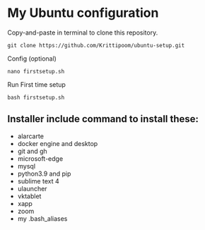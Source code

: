 # My Ubuntu configuration

Copy-and-paste in terminal to clone this repository.
```
git clone https://github.com/Krittipoom/ubuntu-setup.git
```

Config (optional)
```
nano firstsetup.sh
```

Run First time setup
```
bash firstsetup.sh
```

## Installer include command to install these:

- alarcarte
- docker engine and desktop
- git and gh
- microsoft-edge
- mysql
- python3.9 and pip
- sublime text 4
- ulauncher
- vktablet
- xapp
- zoom
- my .bash_aliases
